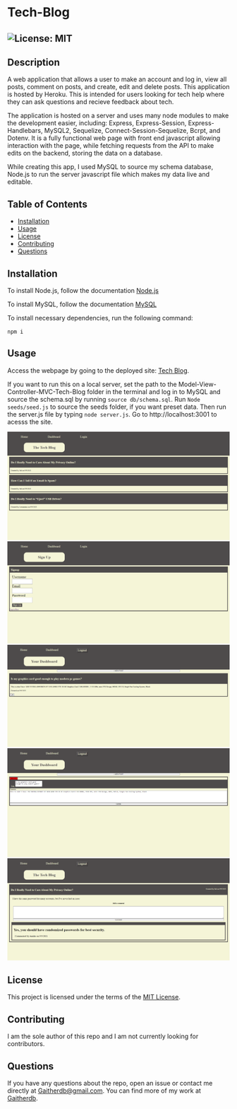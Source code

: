 # Tech-Blog
  ## ![License: MIT](https://img.shields.io/badge/License-MIT-yellow.svg)

  ## Description
  A web application that allows a user to make an account and log in, view all posts, comment on posts, and create, edit and delete posts. This application is hosted by Heroku. This is intended for users looking for tech help where they can ask questions and recieve feedback about tech. 
  
  The application is hosted on a server and uses many node modules to make the development easier, including: Express, Express-Session, Express-Handlebars, MySQL2, Sequelize, Connect-Session-Sequelize, Bcrpt, and Dotenv. It is a fully functional web page with front end javascript allowing interaction with the page, while fetching requests from the API to make edits on the backend, storing the data on a database.
  
  While creating this app, I used MySQL to source my schema database, Node.js to run the server javascript file which makes my data live and editable.

  ## Table of Contents
  * [Installation](#installation)
  * [Usage](#usage)
  * [License](#license)
  * [Contributing](#contributing)
  * [Questions](#questions)
  
  ## Installation
  To install Node.js, follow the documentation [Node.js](https://coding-boot-camp.github.io/full-stack/nodejs/how-to-install-nodejs)

  To install MySQL, follow the documentation [MySQL](https://dev.mysql.com/downloads/installer/)

  To install necessary dependencies, run the following command: 
  ```
  npm i
  ```
  
  ## Usage
  Access the webpage by going to the deployed site: [Tech Blog](). 

  If you want to run this on a local server, set the path to the Model-View-Controller-MVC-Tech-Blog folder in the terminal and log in to MySQL and source the schema.sql by running `source db/schema.sql`. Run `Node seeds/seed.js` to source the seeds folder, if you want preset data.  Then run the server.js file by typing `node server.js`. Go to http://localhost:3001 to acesss the site.

  ![](images/techblog1.png)
  ![](images/techblogsignup.png)
  ![](images/techblogdash.png)
  ![](images/techblogdashedit.png)
  ![](images/techblogcomment.png)

  ## License  
  This project is licensed under the terms of the [MIT License](https://opensource.org/licenses/MIT).

  ## Contributing
  I am the sole author of this repo and I am not currently looking for contributors.


  ## Questions
  If you have any questions about the repo, open an issue or contact me directly at Gaitherdb@gmail.com. You can find more of my work at [Gaitherdb](https://github.com/Gaitherdb).
